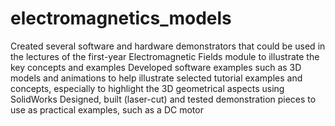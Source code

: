 # electromagnetics_models
Created several software and hardware demonstrators that could be used in the lectures of the first-year Electromagnetic Fields module to illustrate the key concepts and examples Developed software examples such as 3D models and animations to help illustrate selected tutorial examples and concepts, especially to highlight the 3D geometrical aspects using SolidWorks Designed, built (laser-cut) and tested demonstration pieces to use as practical examples, such as a DC motor
